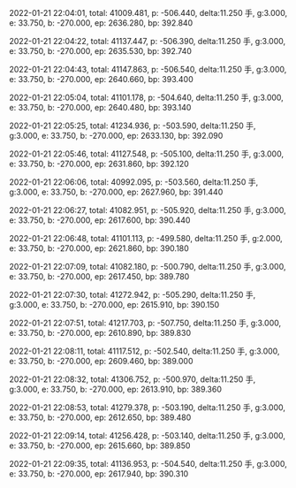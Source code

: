 2022-01-21 22:04:01, total: 41009.481, p: -506.440, delta:11.250 手, g:3.000, e: 33.750, b: -270.000, ep: 2636.280, bp: 392.840

2022-01-21 22:04:22, total: 41137.447, p: -506.390, delta:11.250 手, g:3.000, e: 33.750, b: -270.000, ep: 2635.530, bp: 392.740

2022-01-21 22:04:43, total: 41147.863, p: -506.540, delta:11.250 手, g:3.000, e: 33.750, b: -270.000, ep: 2640.660, bp: 393.400

2022-01-21 22:05:04, total: 41101.178, p: -504.640, delta:11.250 手, g:3.000, e: 33.750, b: -270.000, ep: 2640.480, bp: 393.140

2022-01-21 22:05:25, total: 41234.936, p: -503.590, delta:11.250 手, g:3.000, e: 33.750, b: -270.000, ep: 2633.130, bp: 392.090

2022-01-21 22:05:46, total: 41127.548, p: -505.100, delta:11.250 手, g:3.000, e: 33.750, b: -270.000, ep: 2631.860, bp: 392.120

2022-01-21 22:06:06, total: 40992.095, p: -503.560, delta:11.250 手, g:3.000, e: 33.750, b: -270.000, ep: 2627.960, bp: 391.440

2022-01-21 22:06:27, total: 41082.951, p: -505.920, delta:11.250 手, g:3.000, e: 33.750, b: -270.000, ep: 2617.600, bp: 390.440

2022-01-21 22:06:48, total: 41101.113, p: -499.580, delta:11.250 手, g:2.000, e: 33.750, b: -270.000, ep: 2621.860, bp: 390.180

2022-01-21 22:07:09, total: 41082.180, p: -500.790, delta:11.250 手, g:3.000, e: 33.750, b: -270.000, ep: 2617.450, bp: 389.780

2022-01-21 22:07:30, total: 41272.942, p: -505.290, delta:11.250 手, g:3.000, e: 33.750, b: -270.000, ep: 2615.910, bp: 390.150

2022-01-21 22:07:51, total: 41217.703, p: -507.750, delta:11.250 手, g:3.000, e: 33.750, b: -270.000, ep: 2610.890, bp: 389.830

2022-01-21 22:08:11, total: 41117.512, p: -502.540, delta:11.250 手, g:3.000, e: 33.750, b: -270.000, ep: 2609.460, bp: 389.000

2022-01-21 22:08:32, total: 41306.752, p: -500.970, delta:11.250 手, g:3.000, e: 33.750, b: -270.000, ep: 2613.910, bp: 389.360

2022-01-21 22:08:53, total: 41279.378, p: -503.190, delta:11.250 手, g:3.000, e: 33.750, b: -270.000, ep: 2612.650, bp: 389.480

2022-01-21 22:09:14, total: 41256.428, p: -503.140, delta:11.250 手, g:3.000, e: 33.750, b: -270.000, ep: 2615.660, bp: 389.850

2022-01-21 22:09:35, total: 41136.953, p: -504.540, delta:11.250 手, g:3.000, e: 33.750, b: -270.000, ep: 2617.940, bp: 390.310